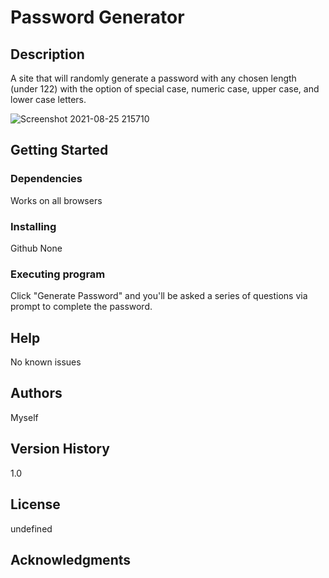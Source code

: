 
# Password Generator

  
    
  
## Description
A site that will randomly generate a password with any chosen length (under 122) with the option of special case, numeric case, upper case, and lower case letters.

![Screenshot 2021-08-25 215710](https://user-images.githubusercontent.com/34254871/130887738-b49ec05c-3cc5-4f7e-91e3-f2fa71615a1e.png)


## Getting Started

### Dependencies
Works on all browsers


### Installing
Github
None

### Executing program
Click "Generate Password" and you'll be asked a series of questions via prompt to complete the password.


## Help
No known issues

## Authors
Myself

## Version History
1.0

## License
 undefined

## Acknowledgments

